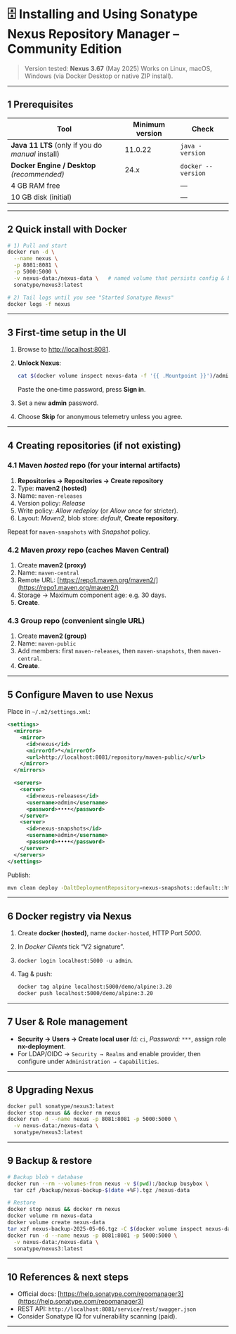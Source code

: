 # 🗄️ Installing and Using **Sonatype Nexus Repository Manager – Community Edition**

> Version tested: **Nexus 3.67** (May 2025)
> Works on Linux, macOS, Windows (via Docker Desktop or native ZIP install).

---

## 1  Prerequisites

| Tool                                              | Minimum version | Check              |
| ------------------------------------------------- | --------------- | ------------------ |
| **Java 11 LTS** (only if you do *manual* install) | 11.0.22         | `java -version`    |
| **Docker Engine / Desktop** *(recommended)*       | 24.x            | `docker --version` |
| 4 GB RAM free                                     |                 | —                  |
| 10 GB disk (initial)                              |                 | —                  |

---

## 2  Quick install with Docker

```bash
# 1) Pull and start
docker run -d \
  --name nexus \
  -p 8081:8081 \
  -p 5000:5000 \
  -v nexus-data:/nexus-data \   # named volume that persists config & blobs
  sonatype/nexus3:latest

# 2) Tail logs until you see "Started Sonatype Nexus"
docker logs -f nexus
```

---

## 3  First‑time setup in the UI

1. Browse to [http://localhost:8081](http://localhost:8081).
2. **Unlock Nexus**:

    ```bash
    cat $(docker volume inspect nexus-data -f '{{ .Mountpoint }}')/admin.password
    ```
    
    Paste the one‑time password, press **Sign in**.

3. Set a new **admin** password.
4. Choose **Skip** for anonymous telemetry unless you agree.

---

## 4  Creating repositories (if not existing)

### 4.1 Maven *hosted* repo (for your internal artifacts)

1. **Repositories → Repositories → Create repository**
2. Type: **maven2 (hosted)**
3. Name: `maven-releases`
4. Version policy: *Release*
5. Write policy: *Allow redeploy* (or *Allow once* for stricter).
6. Layout: *Maven2*, blob store: *default*, **Create repository**.

Repeat for `maven-snapshots` with *Snapshot* policy.

### 4.2 Maven *proxy* repo (caches Maven Central)

1. Create **maven2 (proxy)**
2. Name: `maven-central`
3. Remote URL: [https://repo1.maven.org/maven2/](https://repo1.maven.org/maven2/)
4. Storage → Maximum component age: e.g. 30 days.
5. **Create**.

### 4.3 Group repo (convenient single URL)

1. Create **maven2 (group)**
2. Name: `maven-public`
3. Add members: first `maven-releases`, then `maven-snapshots`, then `maven-central`.
4. **Create**.

---

## 5  Configure Maven to use Nexus

Place in `~/.m2/settings.xml`:

```xml
<settings>
  <mirrors>
    <mirror>
      <id>nexus</id>
      <mirrorOf>*</mirrorOf>
      <url>http://localhost:8081/repository/maven-public/</url>
    </mirror>
  </mirrors>

  <servers>
    <server>
      <id>nexus-releases</id>
      <username>admin</username>
      <password>••••</password>
    </server>
    <server>
      <id>nexus-snapshots</id>
      <username>admin</username>
      <password>••••</password>
    </server>
  </servers>
</settings>
```

Publish:

```bash
mvn clean deploy -DaltDeploymentRepository=nexus-snapshots::default::http://localhost:8081/repository/maven-snapshots/
```

---

## 6  Docker registry via Nexus

1. Create **docker (hosted)**, name `docker-hosted`, HTTP Port *5000*.
2. In *Docker Clients* tick “V2 signature”.
3. `docker login localhost:5000 -u admin`.
4. Tag & push:

   ```bash
   docker tag alpine localhost:5000/demo/alpine:3.20
   docker push localhost:5000/demo/alpine:3.20
   ```

---

## 7  User & Role management

* **Security → Users → Create local user**
  *Id:* `ci`, *Password:* `***`, assign role **nx-deployment**.
* For LDAP/OIDC → `Security → Realms` and enable provider, then configure under `Administration → Capabilities`.

---

## 8  Upgrading Nexus

```bash
docker pull sonatype/nexus3:latest
docker stop nexus && docker rm nexus
docker run -d --name nexus -p 8081:8081 -p 5000:5000 \
  -v nexus-data:/nexus-data \
  sonatype/nexus3:latest
```

---

## 9  Backup & restore

```bash
# Backup blob + database
docker run --rm --volumes-from nexus -v $(pwd):/backup busybox \
  tar czf /backup/nexus-backup-$(date +%F).tgz /nexus-data

# Restore
docker stop nexus && docker rm nexus
docker volume rm nexus-data
docker volume create nexus-data
tar xzf nexus-backup-2025-05-06.tgz -C $(docker volume inspect nexus-data -f '{{ .Mountpoint }}')
docker run -d --name nexus -p 8081:8081 -p 5000:5000 \
  -v nexus-data:/nexus-data \
  sonatype/nexus3:latest
```

---

## 10  References & next steps

* Official docs: [https://help.sonatype.com/repomanager3](https://help.sonatype.com/repomanager3)
* REST API: `http://localhost:8081/service/rest/swagger.json`
* Consider Sonatype IQ for vulnerability scanning (paid).

---
